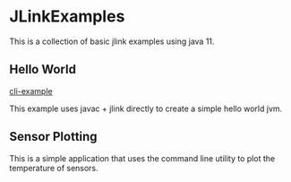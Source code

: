 # JLinkExamples

This is a collection of basic jlink examples using java 11.

## Hello World

[cli-example](hello-world/README.md)

This example uses javac + jlink directly to create a simple hello world jvm.

## Sensor Plotting

This is a simple application that uses the command line utility to plot the temperature of sensors.


